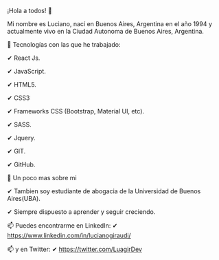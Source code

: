 ¡Hola a todos! 👋

Mi nombre es Luciano, nací en Buenos Aires, Argentina en el año 1994 y actualmente vivo en la Ciudad Autonoma de Buenos Aires, Argentina.

🔭 Tecnologías con las que he trabajado:

✔ React Js.

✔ JavaScript.

✔ HTML5.

✔ CSS3

✔ Frameworks CSS (Bootstrap, Material UI, etc).

✔ SASS.

✔ Jquery.

✔ GIT.

✔ GitHub.

💬 Un poco mas sobre mi

✔ Tambien soy estudiante de abogacia de la Universidad de Buenos Aires(UBA).


✔ Siempre dispuesto a aprender y seguir creciendo.

📫 Puedes encontrarme en LinkedIn:
✔ https://www.linkedin.com/in/lucianogiraudi/

📫 y en Twitter:
✔ https://twitter.com/LuagirDev
